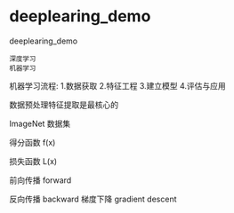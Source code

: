 # deeplearing_demo
deeplearing_demo

    深度学习 
    机器学习


机器学习流程:
    1.数据获取
    2.特征工程
    3.建立模型
    4.评估与应用

数据预处理特征提取是最核心的

ImageNet 数据集

得分函数 f(x)

损失函数 L(x)

前向传播 forward

反向传播 backward
    梯度下降 gradient descent




